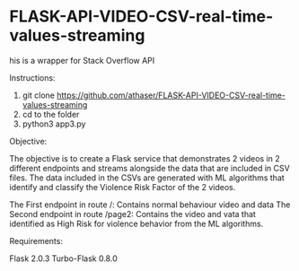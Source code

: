 # FLASK-API-VIDEO-CSV-real-time-values-streaming


his is a wrapper for Stack Overflow API

Instructions:

1. git clone https://github.com/athaser/FLASK-API-VIDEO-CSV-real-time-values-streaming
2. cd to the folder
3. python3 app3.py

Objective:

The objective is to create a Flask service that demonstrates 2 videos in 2 different endpoints and streams alongside the data that are included in CSV files.
The data included in the CSVs are generated with ML algorithms that identify and classify the Violence Risk Factor of the 2 videos.

The First endpoint in route /: Contains normal behaviour video and data
The Second endpoint in route /page2: Contains the video and vata that identified as High Risk for violence behavior from the ML algorithms.

Requirements:

Flask                         2.0.3
Turbo-Flask                   0.8.0
